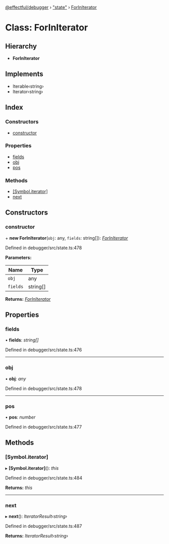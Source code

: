 [@effectful/debugger](../README.md) › ["state"](../modules/_state_.md) › [ForInIterator](_state_.foriniterator.md)

# Class: ForInIterator

## Hierarchy

* **ForInIterator**

## Implements

* Iterable‹string›
* Iterator‹string›

## Index

### Constructors

* [constructor](_state_.foriniterator.md#constructor)

### Properties

* [fields](_state_.foriniterator.md#fields)
* [obj](_state_.foriniterator.md#obj)
* [pos](_state_.foriniterator.md#pos)

### Methods

* [[Symbol.iterator]](_state_.foriniterator.md#[symbol.iterator])
* [next](_state_.foriniterator.md#next)

## Constructors

###  constructor

\+ **new ForInIterator**(`obj`: any, `fields`: string[]): *[ForInIterator](_state_.foriniterator.md)*

Defined in debugger/src/state.ts:478

**Parameters:**

Name | Type |
------ | ------ |
`obj` | any |
`fields` | string[] |

**Returns:** *[ForInIterator](_state_.foriniterator.md)*

## Properties

###  fields

• **fields**: *string[]*

Defined in debugger/src/state.ts:476

___

###  obj

• **obj**: *any*

Defined in debugger/src/state.ts:478

___

###  pos

• **pos**: *number*

Defined in debugger/src/state.ts:477

## Methods

###  [Symbol.iterator]

▸ **[Symbol.iterator]**(): *this*

Defined in debugger/src/state.ts:484

**Returns:** *this*

___

###  next

▸ **next**(): *IteratorResult‹string›*

Defined in debugger/src/state.ts:487

**Returns:** *IteratorResult‹string›*

